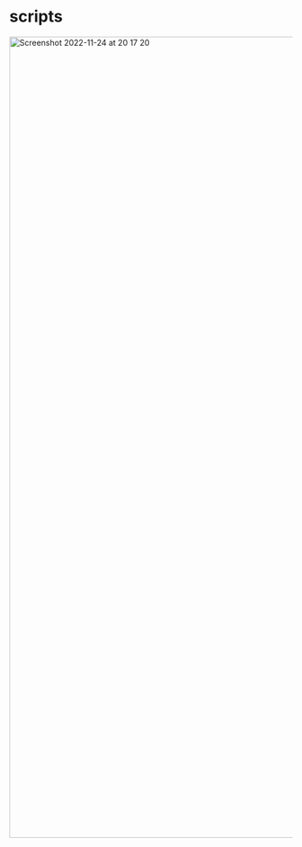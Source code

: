 # scripts
<img width="1424" alt="Screenshot 2022-11-24 at 20 17 20" src="https://user-images.githubusercontent.com/79715224/203853108-becc24ec-46b5-48f3-ace2-811c9f27a079.png">
